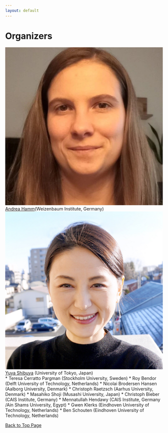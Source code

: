 ```yaml
---
layout: default
---
```


# Organizers

<div class="profile-wrapper">
<img src="files/profile_photos/andreahamm.jpg" class="profile-photo">
<br><a href="https://www.weizenbaum-institut.de/portrait/p/andrea-hamm/#page=1&sort=date">Andrea Hamm</a>(Weizenbaum Institute, Germany)</div>
<div class="profile-wrapper">
<img src="files/profile_photos/yuyashibuya.jpeg" class="profile-photo">
<br><a href="https://www.yuyashibuya.com/">Yuya Shibuya</a> (University of Tokyo, Japan)</div>
* Teresa Cerratto Pargman (Stockholm University, Sweden)
* Roy Bendor (Delft University of Technology, Netherlands)
* Nicolai Brodersen Hansen (Aalborg University, Denmark)
* Christoph Raetzsch (Aarhus University, Denmark)
* Masahiko Shoji (Musashi University, Japan)
* Christoph Bieber (CAIS Institute, Germany)
* Mennatullah Hendawy (CAIS Institute, Germany /Ain Shams University, Egypt)
* Gwen Klerks (Eindhoven University of Technology, Netherlands)
* Ben Schouten (Eindhoven University of Technology, Netherlands)

<a href = "./" class="btn-to-top">Back to Top Page</a>